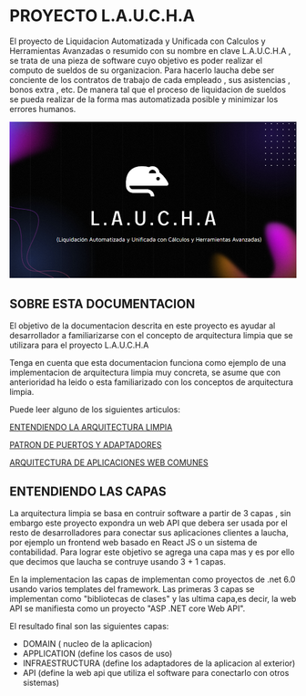 # PROYECTO L.A.U.C.H.A

El proyecto de Liquidacion Automatizada y Unificada con Calculos y Herramientas Avanzadas o resumido con su nombre en clave
L.A.U.C.H.A , se trata de una pieza de software cuyo objetivo es poder realizar el computo de sueldos de su organizacion.
Para hacerlo laucha debe ser conciente de los contratos de trabajo de cada empleado , sus asistencias , bonos extra , etc. 
De manera tal que el proceso de liquidacion de sueldos se pueda realizar de la forma mas automatizada posible y minimizar los
errores humanos.

![presentacion_laucha](/Docs/laucha_presentation.png)

## SOBRE ESTA DOCUMENTACION

El objetivo de la documentacion descrita en este proyecto es ayudar al desarrollador a
familiarizarse con el concepto de arquitectura limpia que se utilizara para el proyecto L.A.U.C.H.A 

Tenga en cuenta que esta documentacion funciona como ejemplo de una implementacion de arquitectura limpia muy concreta, se asume que con
anterioridad ha leido o esta familiarizado con los conceptos de arquitectura limpia.

Puede leer alguno de los siguientes articulos:

[ENTENDIENDO LA ARQUITECTURA LIMPIA](https://nescalro.medium.com/entendiendo-a-la-arquitectura-limpia-7877ad3a0a47)

[PATRON DE PUERTOS Y ADAPTADORES](https://medium.com/@edusalguero/arquitectura-hexagonal-59834bb44b7f)

[ARQUITECTURA DE APLICACIONES WEB COMUNES](https://learn.microsoft.com/es-es/dotnet/architecture/modern-web-apps-azure/common-web-application-architectures#clean-architecture)


## ENTENDIENDO LAS CAPAS

La arquitectura limpia se basa en contruir software a partir de 3 capas , sin embargo este proyecto expondra un web API que
debera ser usada por el resto de desarrolladores para conectar sus aplicaciones clientes a laucha, por ejemplo un frontend web basado en React JS 
o un sistema de contabilidad. Para lograr este objetivo se agrega una capa mas y es por ello que decimos que laucha se contruye usando 3 + 1 capas.

En la implementacion las capas de implementan como proyectos de .net 6.0 usando varios templates del framework. Las primeras 3 capas se implementan 
como "bibliotecas de clases" y las ultima capa,es decir, la web API se manifiesta como un proyecto "ASP .NET core Web API".

El resultado final son las siguientes capas:

- DOMAIN ( nucleo de la aplicacion)
- APPLICATION (define los casos de uso)
- INFRAESTRUCTURA (define los adaptadores de la aplicacion al exterior)
- API (define la web api que utiliza el software para conectarlo con otros sistemas)
